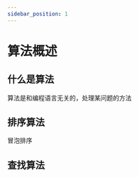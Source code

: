 ```yaml
---
sidebar_position: 1
---
```



# 算法概述


## 什么是算法

算法是和编程语言无关的，处理某问题的方法



## 排序算法


冒泡排序



## 查找算法










